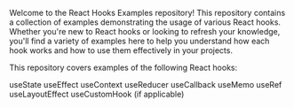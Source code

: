 Welcome to the React Hooks Examples repository! This repository contains a collection of examples demonstrating the usage of various React hooks. Whether you're new to React hooks or looking to refresh your knowledge, you'll find a variety of examples here to help you understand how each hook works and how to use them effectively in your projects.

This repository covers examples of the following React hooks:

useState
useEffect
useContext
useReducer
useCallback
useMemo
useRef
useLayoutEffect
useCustomHook (if applicable)